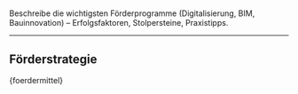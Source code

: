 # 
Beschreibe die wichtigsten Förderprogramme (Digitalisierung, BIM, Bauinnovation) – Erfolgsfaktoren, Stolpersteine, Praxistipps.

---

## Förderstrategie

{foerdermittel}